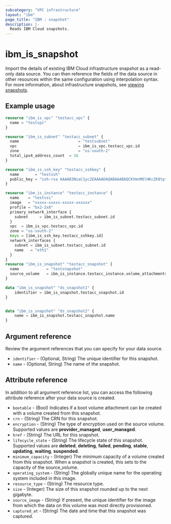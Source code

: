 ```yaml
---
subcategory: "VPC infrastructure"
layout: "ibm"
page_title: "IBM : snapshot"
description: |-
  Reads IBM Cloud snapshots.
---
```

# ibm_is_snapshot

Import the details of existing IBM Cloud infrastructure snapshot as a read-only data source. You can then reference the fields of the data source in other resources within the same configuration using interpolation syntax. For more information, about infrastructure snapshots, see [viewing snapshots](https://cloud.ibm.com/docs/vpc?topic=vpc-snapshots-vpc-view).


## Example usage

```terraform
resource "ibm_is_vpc" "testacc_vpc" {
  name = "testvpc"
}

resource "ibm_is_subnet" "testacc_subnet" {
  name            			    = "testsubnet"
  vpc             			    = ibm_is_vpc.testacc_vpc.id
  zone            			    = "us-south-2"
  total_ipv4_address_count 	= 16
}

resource "ibm_is_ssh_key" "testacc_sshkey" {
  name       = "testssh"
  public_key = "ssh-rsa AAAAB3NzaC1yc2EAAAADAQABAAABAQCKVmnMOlHKcZK8tpt3MP1lqOLAcqcJzhsvJcjscgVERRN7/9484SOBJ3HSKxxNG5JN8owAjy5f9yYwcUg+JaUVuytn5Pv3aeYROHGGg+5G346xaq3DAwX6Y5ykr2fvjObgncQBnuU5KHWCECO/4h8uWuwh/kfniXPVjFToc+gnkqA+3RKpAecZhFXwfalQ9mMuYGFxn+fwn8cYEApsJbsEmb0iJwPiZ5hjFC8wREuiTlhPHDgkBLOiycd20op2nXzDbHfCHInquEe/gYxEitALONxm0swBOwJZwlTDOB7C6y2dzlrtxr1L59m7pCkWI4EtTRLvleehBoj3u7jB4usR"
}

resource "ibm_is_instance" "testacc_instance" {
  name    = "testvsi"
  image   = "xxxxx-xxxxx-xxxxx-xxxxxx"
  profile = "bx2-2x8"
  primary_network_interface {
    subnet     = ibm_is_subnet.testacc_subnet.id
  }
  vpc  = ibm_is_vpc.testacc_vpc.id
  zone = "us-south-2"
  keys = [ibm_is_ssh_key.testacc_sshkey.id]
  network_interfaces {
    subnet = ibm_is_subnet.testacc_subnet.id
    name   = "eth1"
  }
}
resource "ibm_is_snapshot" "testacc_snapshot" {
  name            = "testsnapshot"
  source_volume   = ibm_is_instance.testacc_instance.volume_attachments[0].volume_id
}

data "ibm_is_snapshot" "ds_snapshot1" {
    identifier = ibm_is_snapshot.testacc_snapshot.id
}

```

```terraform

data "ibm_is_snapshot" "ds_snapshot2" {
    name = ibm_is_snapshot.testacc_snapshot.name
}

```


## Argument reference
Review the argument references that you can specify for your data source. 

- `identifier` - (Optional, String) The unique identifier for this snapshot.
- `name` - (Optional, String) The name of the snapshot.

## Attribute reference
In addition to all argument reference list, you can access the following attribute reference after your data source is created.

- `bootable` - (Bool) Indicates if a boot volume attachment can be created with a volume created from this snapshot.
- `crn` - (String) The CRN for this snapshot.
- `encryption` - (String) The type of encryption used on the source volume. Supported values are **provider_managed**, **user_managed**.
- `href` - (String) The URL for this snapshot.
- `lifecycle_state` - (String) The lifecycle state of this snapshot. Supported values are **deleted**, **deleting**, **failed**, **pending**, **stable**, **updating**, **waiting**, **suspended**.
- `minimum_capacity` - (Integer) The minimum capacity of a volume created from this snapshot. When a snapshot is created, this sets to the capacity of the source_volume.
- `operating_system` - (String) The globally unique name for the operating system included in this image.
- `resource_type` - (String) The resource type.
- `size` - (Integer) The size of this snapshot rounded up to the next gigabyte.
- `source_image` - (String) If present, the unique identifier for the image from which the data on this volume was most directly provisioned.
- `captured_at` - (String) The date and time that this snapshot was captured.
